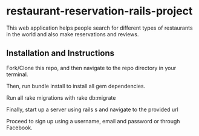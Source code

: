 # restaurant-reservation-rails-project

This web application helps people search for different types of restaurants in the world and also make reservations and reviews.  

## Installation  and Instructions

Fork/Clone this repo, and then navigate to the repo directory in your terminal.

Then, run bundle install to install all gem dependencies.

Run all rake migrations with rake db:migrate

Finally, start up a server using rails s and navigate to the provided url

Proceed to sign up using a username, email and password or through Facebook.
